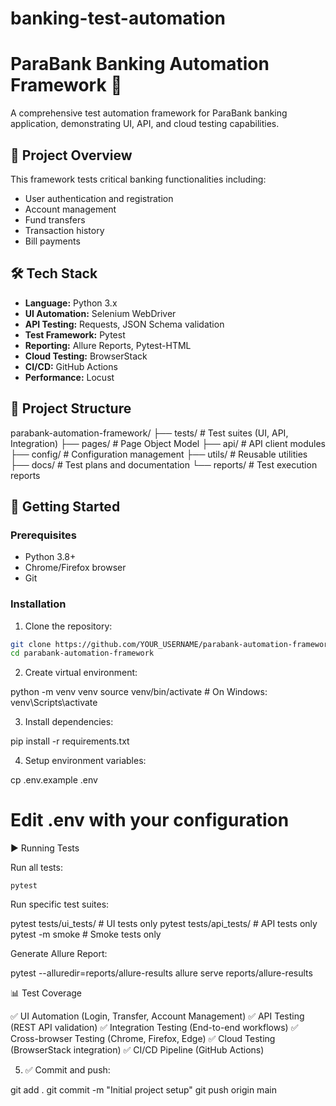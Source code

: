 # banking-test-automation

# ParaBank Banking Automation Framework 🏦

A comprehensive test automation framework for ParaBank banking application, demonstrating UI, API, and cloud testing capabilities.

## 🎯 Project Overview

This framework tests critical banking functionalities including:
- User authentication and registration
- Account management
- Fund transfers
- Transaction history
- Bill payments

## 🛠️ Tech Stack

- **Language:** Python 3.x
- **UI Automation:** Selenium WebDriver
- **API Testing:** Requests, JSON Schema validation
- **Test Framework:** Pytest
- **Reporting:** Allure Reports, Pytest-HTML
- **Cloud Testing:** BrowserStack
- **CI/CD:** GitHub Actions
- **Performance:** Locust

## 📁 Project Structure

parabank-automation-framework/
├── tests/              # Test suites (UI, API, Integration)
├── pages/              # Page Object Model
├── api/                # API client modules
├── config/             # Configuration management
├── utils/              # Reusable utilities
├── docs/               # Test plans and documentation
└── reports/            # Test execution reports


## 🚀 Getting Started

### Prerequisites
- Python 3.8+
- Chrome/Firefox browser
- Git

### Installation

1. Clone the repository:
```bash
git clone https://github.com/YOUR_USERNAME/parabank-automation-framework.git
cd parabank-automation-framework
```

2. Create virtual environment:

python -m venv venv
source venv/bin/activate  # On Windows: venv\Scripts\activate

3. Install dependencies:

pip install -r requirements.txt

4. Setup environment variables:

cp .env.example .env
# Edit .env with your configuration

▶️ Running Tests

Run all tests:
```commandline
pytest

```

Run specific test suites:

pytest tests/ui_tests/          # UI tests only
pytest tests/api_tests/         # API tests only
pytest -m smoke                 # Smoke tests only

Generate Allure Report:

pytest --alluredir=reports/allure-results
allure serve reports/allure-results

📊 Test Coverage

✅ UI Automation (Login, Transfer, Account Management)
✅ API Testing (REST API validation)
✅ Integration Testing (End-to-end workflows)
✅ Cross-browser Testing (Chrome, Firefox, Edge)
✅ Cloud Testing (BrowserStack integration)
✅ CI/CD Pipeline (GitHub Actions)

5. ✅ Commit and push:

git add .
git commit -m "Initial project setup"
git push origin main



